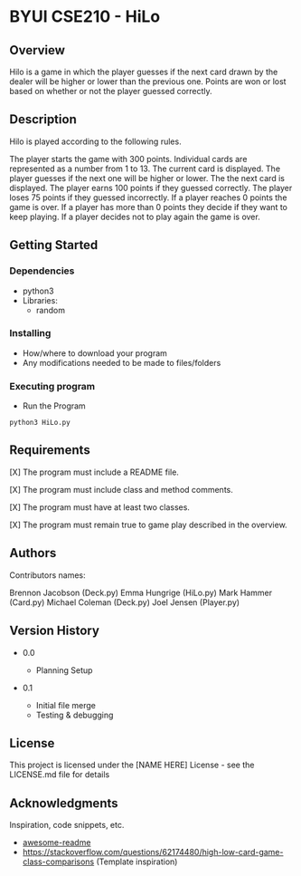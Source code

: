# BYUI CSE210 - HiLo

## Overview

Hilo is a game in which the player guesses if the next card drawn by the dealer will be higher or lower than the previous one. Points are won or lost based on whether or not the player guessed correctly.

## Description

Hilo is played according to the following rules.

The player starts the game with 300 points.
Individual cards are represented as a number from 1 to 13.
The current card is displayed.
The player guesses if the next one will be higher or lower.
The the next card is displayed.
The player earns 100 points if they guessed correctly.
The player loses 75 points if they guessed incorrectly.
If a player reaches 0 points the game is over.
If a player has more than 0 points they decide if they want to keep playing.
If a player decides not to play again the game is over.

## Getting Started

### Dependencies

* python3
* Libraries:
    * random

### Installing

* How/where to download your program
* Any modifications needed to be made to files/folders

### Executing program

* Run the Program
```
python3 HiLo.py
```

## Requirements

[X] The program must include a README file.

[X] The program must include class and method comments.

[X] The program must have at least two classes.

[X] The program must remain true to game play described in the overview.


## Authors

Contributors names:

Brennon Jacobson (Deck.py)
Emma Hungrige (HiLo.py)
Mark Hammer (Card.py)
Michael Coleman (Deck.py)
Joel Jensen (Player.py)

## Version History
* 0.0
    * Planning Setup

* 0.1
    * Initial file merge
    * Testing & debugging

## License

This project is licensed under the [NAME HERE] License - see the LICENSE.md file for details

## Acknowledgments

Inspiration, code snippets, etc.
* [awesome-readme](https://github.com/matiassingers/awesome-readme)
* https://stackoverflow.com/questions/62174480/high-low-card-game-class-comparisons (Template inspiration)
